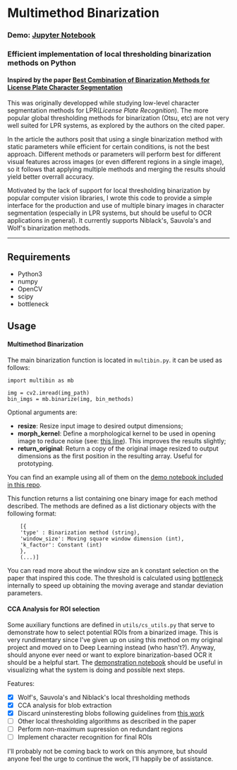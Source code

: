 # Multimethod Binarization
### Demo: [Jupyter Notebook](https://github.com/glefundes/Multimethod-Binarization/blob/master/Demo.ipynb)
### Efficient implementation of local thresholding binarization methods on Python
#### Inspired by the paper [Best Combination of Binarization Methods for License Plate Character Segmentation](https://www.researchgate.net/publication/269682463_Best_Combination_of_Binarization_Methods_for_License_Plate_Character_Segmentation)

This was originally developped while studying low-level character segmentation methods for LPR(*License Plate Recognition*). 
The more popular global thresholding methods for binarization (Otsu, etc) are not very well suited for LPR systems, as explored by the authors on the cited paper.

In the article the authors posit that using a single binarization method with static parameters while efficient for certain conditions, is not the best approach. Different methods or parameters will perform best for different visual features across images (or even different regions in a single image), so it follows that applying multiple methods and merging the results should yield better overrall accuracy.

Motivated by the lack of support for local thresholding binarization by popular computer vision libraries, I wrote this code to provide a simple interface for the production and use of multiple binary images in character segmentation (especially in LPR systems, but should be useful to OCR applications in general). It currently supports Niblack's, Sauvola's and Wolf's binarization methods. 
___
## Requirements
* Python3
* numpy
* OpenCV
* scipy
* bottleneck 

## Usage
#### Multimethod Binarization
The main binarization function is located in `multibin.py`. it can be used as follows:
```
import multibin as mb

img = cv2.imread(img_path)
bin_imgs = mb.binarize(img, bin_methods)
```
Optional arguments are:
* **resize**: Resize input image to desired output dimensions;
* **morph_kernel**: Define a morphological kernel to be used in opening image to reduce noise (see: [this line](https://github.com/glefundes/Multimethod-Binarization/blob/25577bf57945f70ecd1e17080664952ace0fc2b6/multibin.py#L55)). This improves the results slightly;
* **return_original**: Return a copy of the original image resized to output dimensions as the first position in the resulting array. Useful for prototyping.

You can find an example using all of them on the [demo notebook included in this repo](https://github.com/glefundes/Multimethod-Binarization/blob/master/Demo.ipynb).

This function returns a list containing one binary image for each method described. The methods are defined as a list dictionary objects with the following format:
```
    [{
    'type' : Binarization method (string),
    'window_size': Moving square window dimension (int),
    'k_factor': Constant (int)
    },
    (...)]
```
You can read more about the window size an k constant selection on the paper that inspired this code. The threshold is calculated using [bottleneck](https://github.com/kwgoodman/bottleneck) internally to speed up obtaining the moving average and standar deviation parameters.

#### CCA Analysis for ROI selection
Some auxiliary functions are defined in `utils/cs_utils.py` that serve to demonstrate how to select potential ROIs from a binarized image. This is very rundimentary since I've given up on using this method on my original project and moved on to Deep Learning instead (who hasn't?). Anyway, should anyone ever need or want to explore binarization-based OCR it should be a helpful start. The [demonstration notebook](https://github.com/glefundes/Multimethod-Binarization/blob/master/Demo.ipynb) should be useful in visualizing what the system is doing and possible next steps.

Features: 
- [x] Wolf's, Sauvola's and Niblack's local thresholding methods
- [x] CCA analysis for blob extraction
- [x] Discard uninsteresting blobs following guidelines from [this work](https://ieeexplore.ieee.org/document/6084002/)
- [ ] Other local thresholding algorithms as described in the paper 
- [ ] Perform non-maximum supression on redundant regions
- [ ] Implement character recognition for final ROIs

I'll probably not be coming back to work on this anymore, but should anyone feel the urge to continue the work, I'll happily be of assistance.

